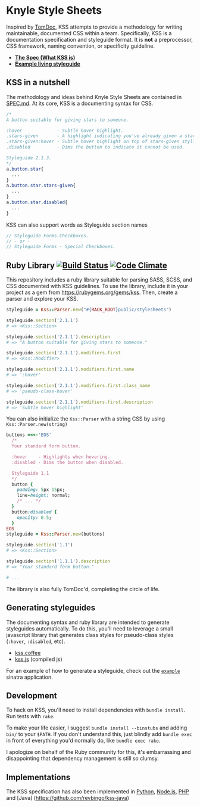 # Knyle Style Sheets

Inspired by [TomDoc](http://tomdoc.org), KSS attempts to provide a methodology for writing maintainable, documented CSS within a team. Specifically, KSS is a documentation specification and styleguide format. It is **not** a preprocessor, CSS framework, naming convention, or specificity guideline.

* **[The Spec (What KSS is)](https://github.com/kneath/kss/blob/master/SPEC.md)**
* **[Example living styleguide](https://github.com/kneath/kss/tree/master/example)**

## KSS in a nutshell

The methodology and ideas behind Knyle Style Sheets are contained in [SPEC.md](https://github.com/kneath/kss/blob/master/SPEC.md). At its core, KSS is a documenting syntax for CSS.

```css
/*
A button suitable for giving stars to someone.

:hover             - Subtle hover highlight.
.stars-given       - A highlight indicating you've already given a star.
.stars-given:hover - Subtle hover highlight on top of stars-given styling.
.disabled          - Dims the button to indicate it cannot be used.

Styleguide 2.1.3.
*/
a.button.star{
  ...
}
a.button.star.stars-given{
  ...
}
a.button.star.disabled{
  ...
}
```

KSS can also support words as Styleguide section names
```scss
// Styleguide Forms.Checkboxes.
// - or -
// Styleguide Forms - Special Checkboxes.
```

## Ruby Library [![Build Status](https://travis-ci.org/kneath/kss.png)](https://travis-ci.org/kneath/kss) [![Code Climate](https://codeclimate.com/github/kneath/kss.png)](https://codeclimate.com/github/kneath/kss)

This repository includes a ruby library suitable for parsing SASS, SCSS, and CSS documented with KSS guidelines. To use the library, include it in your project as a gem from <https://rubygems.org/gems/kss>. Then, create a parser and explore your KSS.

```ruby
styleguide = Kss::Parser.new("#{RACK_ROOT}public/stylesheets")

styleguide.section('2.1.1')
# => <Kss::Section>

styleguide.section('2.1.1').description
# => "A button suitable for giving stars to someone."

styleguide.section('2.1.1').modifiers.first
# => <Kss::Modifier>

styleguide.section('2.1.1').modifiers.first.name
# => ':hover'

styleguide.section('2.1.1').modifiers.first.class_name
# => 'pseudo-class-hover'

styleguide.section('2.1.1').modifiers.first.description
# => 'Subtle hover highlight'
```

You can also initialize the `Kss::Parser` with a string CSS by using `Kss::Parser.new(string)`

```ruby
buttons =<<-'EOS'
  /*
  Your standard form button.

  :hover    - Highlights when hovering.
  :disabled - Dims the button when disabled.

  Styleguide 1.1
  */
  button {
    padding: 5px 15px;
    line-height: normal;
    /* ... */
  }
  button:disabled {
    opacity: 0.5;
  }
EOS
styleguide = Kss::Parser.new(buttons)

styleguide.section('1.1')
# => <Kss::Section>

styleguide.section('1.1.1').description
# => "Your standard form button."

# ...
```

The library is also fully TomDoc'd, completing the circle of life.

## Generating styleguides

The documenting syntax and ruby library are intended to generate styleguides automatically. To do this, you'll need to leverage a small javascript library that generates class styles for pseudo-class styles (`:hover`, `:disabled`, etc).

* [kss.coffee](https://github.com/kneath/kss/blob/master/lib/kss.coffee)
* [kss.js](https://github.com/kneath/kss/blob/master/example/public/javascripts/kss.js) (compiled js)

For an example of how to generate a styleguide, check out the [`example`](https://github.com/kneath/kss/tree/master/example) sinatra application.

## Development

To hack on KSS, you'll need to install dependencies with `bundle install`. Run tests with `rake`.

To make your life easier, I suggest `bundle install --binstubs` and adding `bin/` to your `$PATH`. If you don't understand this, just blindly add `bundle exec` in front of everything you'd normally do, like `bundle exec rake`.

I apologize on behalf of the Ruby community for this, it's embarrassing and disappointing that dependency management is still so clumsy.

## Implementations

The KSS specification has also been implemented in [Python](https://github.com/seanbrant/pykss), [Node.js](https://github.com/hughsk/kss-node), [PHP](https://github.com/scaninc/kss-php) and [Java] (https://github.com/revbingo/kss-java)


